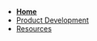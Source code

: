 <!-- docs/_sidebar.md -->

* [**Home**](/)
* [Product Development](docs/Plan_of_Development.md)
* [Resources](docs/resources.md)


